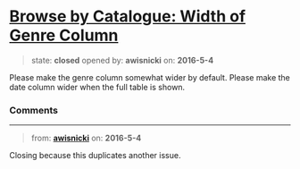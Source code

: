 # [Browse by Catalogue: Width of Genre Column](https://github.com/livingstoneonline/livingstoneonline/issues/17)

> state: **closed** opened by: **awisnicki** on: **2016-5-4**

Please make the genre column somewhat wider by default.
Please make the date column wider when the full table is shown.


### Comments

---
> from: [**awisnicki**](https://github.com/livingstoneonline/livingstoneonline/issues/17#issuecomment-217058536) on: **2016-5-4**

Closing because this duplicates another issue.


